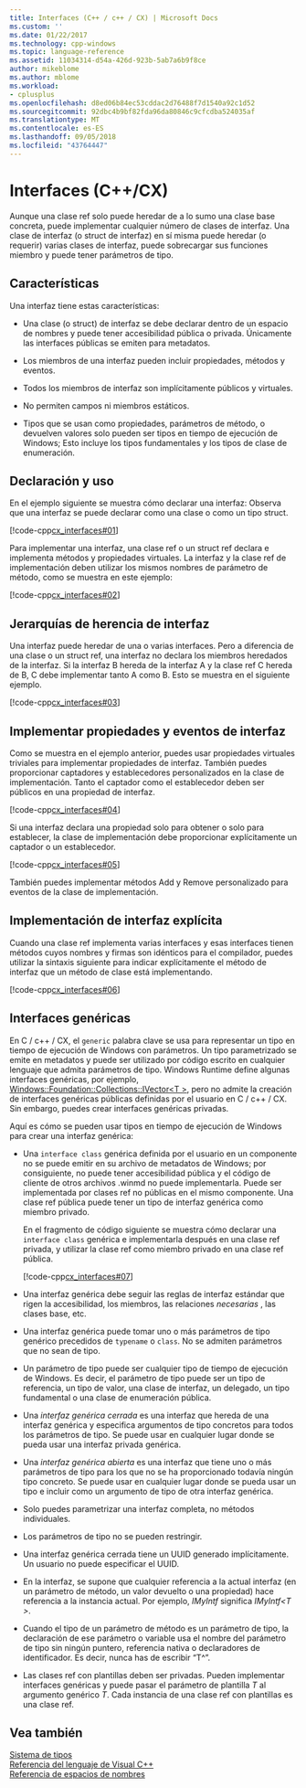 ```yaml
---
title: Interfaces (C++ / c++ / CX) | Microsoft Docs
ms.custom: ''
ms.date: 01/22/2017
ms.technology: cpp-windows
ms.topic: language-reference
ms.assetid: 11034314-d54a-426d-923b-5ab7a6b9f8ce
author: mikeblome
ms.author: mblome
ms.workload:
- cplusplus
ms.openlocfilehash: d8ed06b84ec53cddac2d76488f7d1540a92c1d52
ms.sourcegitcommit: 92dbc4b9bf82fda96da80846c9cfcdba524035af
ms.translationtype: MT
ms.contentlocale: es-ES
ms.lasthandoff: 09/05/2018
ms.locfileid: "43764447"
---
```

# <a name="interfaces-ccx"></a>Interfaces (C++/CX)
Aunque una clase ref solo puede heredar de a lo sumo una clase base concreta, puede implementar cualquier número de clases de interfaz. Una clase de interfaz (o struct de interfaz) en sí misma puede heredar (o requerir) varias clases de interfaz, puede sobrecargar sus funciones miembro y puede tener parámetros de tipo.  
  
## <a name="characteristics"></a>Características  
 Una interfaz tiene estas características:  
  
-   Una clase (o struct) de interfaz se debe declarar dentro de un espacio de nombres y puede tener accesibilidad pública o privada. Únicamente las interfaces públicas se emiten para metadatos.  
  
-   Los miembros de una interfaz pueden incluir propiedades, métodos y eventos.  
  
-   Todos los miembros de interfaz son implícitamente públicos y virtuales.  
  
-   No permiten campos ni miembros estáticos.  
  
-   Tipos que se usan como propiedades, parámetros de método, o devuelven valores solo pueden ser tipos en tiempo de ejecución de Windows; Esto incluye los tipos fundamentales y los tipos de clase de enumeración.  
  
## <a name="declaration-and-usage"></a>Declaración y uso  
 En el ejemplo siguiente se muestra cómo declarar una interfaz: Observa que una interfaz se puede declarar como una clase o como un tipo struct.  
  
 [!code-cpp[cx_interfaces#01](../cppcx/codesnippet/CPP/interfacestest/class1.h#01)]  
  
 Para implementar una interfaz, una clase ref o un struct ref declara e implementa métodos y propiedades virtuales. La interfaz y la clase ref de implementación deben utilizar los mismos nombres de parámetro de método, como se muestra en este ejemplo:  
  
 [!code-cpp[cx_interfaces#02](../cppcx/codesnippet/CPP/interfacestest/class1.h#02)]  
  
## <a name="interface-inheritance-hierarchies"></a>Jerarquías de herencia de interfaz  
 Una interfaz puede heredar de una o varias interfaces. Pero a diferencia de una clase o un struct ref, una interfaz no declara los miembros heredados de la interfaz. Si la interfaz B hereda de la interfaz A y la clase ref C hereda de B, C debe implementar tanto A como B. Esto se muestra en el siguiente ejemplo.  
  
 [!code-cpp[cx_interfaces#03](../cppcx/codesnippet/CPP/interfacestest/class1.h#03)]  
  
## <a name="implementing-interface-properties-and-events"></a>Implementar propiedades y eventos de interfaz  
 Como se muestra en el ejemplo anterior, puedes usar propiedades virtuales triviales para implementar propiedades de interfaz. También puedes proporcionar captadores y establecedores personalizados en la clase de implementación.  Tanto el captador como el establecedor deben ser públicos en una propiedad de interfaz.  
  
 [!code-cpp[cx_interfaces#04](../cppcx/codesnippet/CPP/interfacestest/class1.h#04)]  
  
 Si una interfaz declara una propiedad solo para obtener o solo para establecer, la clase de implementación debe proporcionar explícitamente un captador o un establecedor.  
  
 [!code-cpp[cx_interfaces#05](../cppcx/codesnippet/CPP/interfacestest/class1.h#05)]  
  
 También puedes implementar métodos Add y Remove personalizado para eventos de la clase de implementación.  
  
## <a name="explicit-interface-implementation"></a>Implementación de interfaz explícita  
 Cuando una clase ref implementa varias interfaces y esas interfaces tienen métodos cuyos nombres y firmas son idénticos para el compilador, puedes utilizar la sintaxis siguiente para indicar explícitamente el método de interfaz que un método de clase está implementando.  
  
 [!code-cpp[cx_interfaces#06](../cppcx/codesnippet/CPP/interfacestest/class1.h#06)]  
  
## <a name="generic-interfaces"></a>Interfaces genéricas  
 En C / c++ / CX, el `generic` palabra clave se usa para representar un tipo en tiempo de ejecución de Windows con parámetros. Un tipo parametrizado se emite en metadatos y puede ser utilizado por código escrito en cualquier lenguaje que admita parámetros de tipo. Windows Runtime define algunas interfaces genéricas, por ejemplo, [Windows::Foundation::Collections::IVector\<T >](Windows::Foundation::Collections::IVector), pero no admite la creación de interfaces genéricas públicas definidas por el usuario en C / c++ / CX. Sin embargo, puedes crear interfaces genéricas privadas.  
  
 Aquí es cómo se pueden usar tipos en tiempo de ejecución de Windows para crear una interfaz genérica:  
  
-   Una `interface class` genérica definida por el usuario en un componente no se puede emitir en su archivo de metadatos de Windows; por consiguiente, no puede tener accesibilidad pública y el código de cliente de otros archivos .winmd no puede implementarla. Puede ser implementada por clases ref no públicas en el mismo componente. Una clase ref pública puede tener un tipo de interfaz genérica como miembro privado.  
  
     En el fragmento de código siguiente se muestra cómo declarar una `interface class` genérica e implementarla después en una clase ref privada, y utilizar la clase ref como miembro privado en una clase ref pública.  
  
     [!code-cpp[cx_interfaces#07](../cppcx/codesnippet/CPP/interfacestest/class1.h#07)]  
  
-   Una interfaz genérica debe seguir las reglas de interfaz estándar que rigen la accesibilidad, los miembros, las relaciones *necesarias* , las clases base, etc.  
  
-   Una interfaz genérica puede tomar uno o más parámetros de tipo genérico precedidos de `typename` o `class`. No se admiten parámetros que no sean de tipo.  
  
-   Un parámetro de tipo puede ser cualquier tipo de tiempo de ejecución de Windows. Es decir, el parámetro de tipo puede ser un tipo de referencia, un tipo de valor, una clase de interfaz, un delegado, un tipo fundamental o una clase de enumeración pública.  
  
-   Una *interfaz genérica cerrada* es una interfaz que hereda de una interfaz genérica y especifica argumentos de tipo concretos para todos los parámetros de tipo. Se puede usar en cualquier lugar donde se pueda usar una interfaz privada genérica.  
  
-   Una *interfaz genérica abierta* es una interfaz que tiene uno o más parámetros de tipo para los que no se ha proporcionado todavía ningún tipo concreto. Se puede usar en cualquier lugar donde se pueda usar un tipo e incluir como un argumento de tipo de otra interfaz genérica.  
  
-   Solo puedes parametrizar una interfaz completa, no métodos individuales.  
  
-   Los parámetros de tipo no se pueden restringir.  
  
-   Una interfaz genérica cerrada tiene un UUID generado implícitamente. Un usuario no puede especificar el UUID.  
  
-   En la interfaz, se supone que cualquier referencia a la actual interfaz (en un parámetro de método, un valor devuelto o una propiedad) hace referencia a la instancia actual. Por ejemplo, *IMyIntf* significa *IMyIntf\<T >*.  
  
-   Cuando el tipo de un parámetro de método es un parámetro de tipo, la declaración de ese parámetro o variable usa el nombre del parámetro de tipo sin ningún puntero, referencia nativa o declaradores de identificador. Es decir, nunca has de escribir “T^”.  
  
-   Las clases ref con plantillas deben ser privadas. Pueden implementar interfaces genéricas y puede pasar el parámetro de plantilla *T* al argumento genérico *T*. Cada instancia de una clase ref con plantillas es una clase ref.  
  
## <a name="see-also"></a>Vea también  
 [Sistema de tipos](../cppcx/type-system-c-cx.md)   
 [Referencia del lenguaje de Visual C++](../cppcx/visual-c-language-reference-c-cx.md)   
 [Referencia de espacios de nombres](../cppcx/namespaces-reference-c-cx.md)